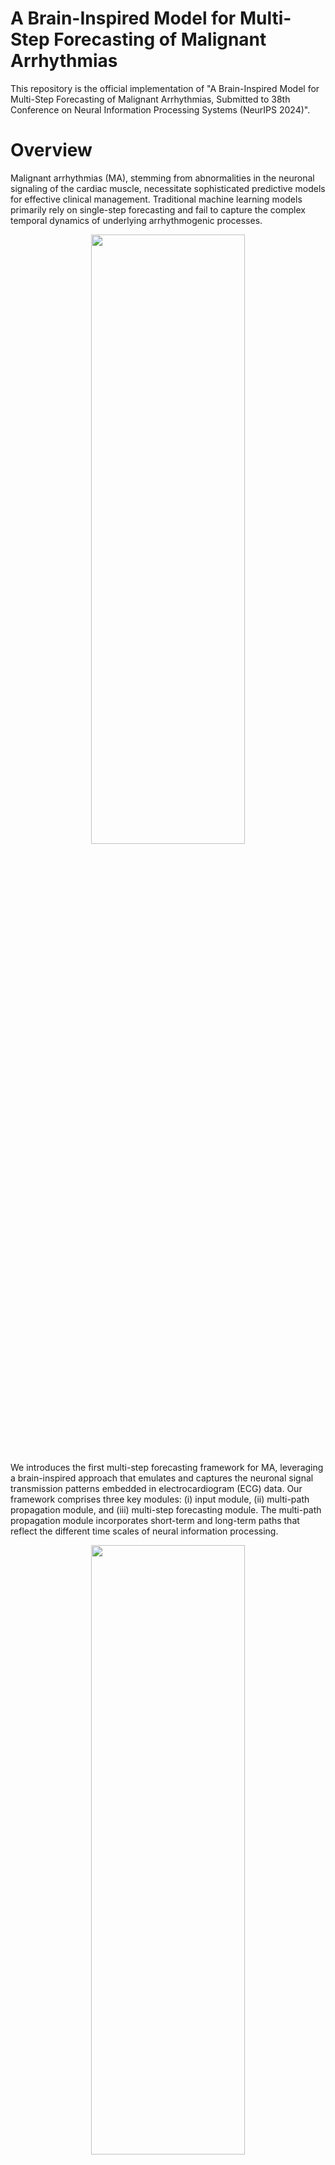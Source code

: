 # A Brain-Inspired Model for Multi-Step Forecasting of Malignant Arrhythmias
This repository is the official implementation of "A Brain-Inspired Model for Multi-Step Forecasting of Malignant Arrhythmias, Submitted to 38th Conference on Neural Information Processing Systems (NeurIPS 2024)".

# Overview
Malignant arrhythmias (MA), stemming from abnormalities in the neuronal signaling of the cardiac muscle, necessitate sophisticated predictive models for effective clinical management. Traditional machine learning models primarily rely on single-step forecasting and fail to capture the complex temporal dynamics of underlying arrhythmogenic processes. 

<p align="center"><img src=https://github.com/multistepMA/brain-inspiredMSMA/assets/170433512/5f21acbd-865e-47d7-880d-28dbc218fb8a width="70%" height="50%"></p>

We introduces the first multi-step forecasting framework for MA, leveraging a brain-inspired approach that emulates and captures the neuronal signal transmission patterns embedded in electrocardiogram (ECG) data. Our framework comprises three key modules: (i) input module, (ii) multi-path propagation module, and (iii) multi-step forecasting module. The multi-path propagation module incorporates short-term and long-term paths that reflect the different time scales of neural information processing. 


<p align="center"><img src = https://github.com/multistepMA/brain-inspiredMSMA/assets/170433512/457fbdb5-3382-40e5-b207-a3d8bd2ea014 width="70%" height="50%"></p>

<p align="center"><img src = https://github.com/multistepMA/brain-inspiredMSMA/assets/170433512/28b06a5d-1e9d-4cf7-ab62-c6d646c77913 width="70%" height="50%"></p>




# Requirements
To install requirements:

```bash
pip install -r requirements.txt
```


# Dataset
1. MIT-BIH Malignant Ventricular Ectopy Database (MADB): https://physionet.org/content/vfdb/1.0.0/
2. Sudden Cardiac Death Holter Database (SCHDB): https://physionet.org/content/sddb/1.0.0/

To process dataset as mentioned above, run this command:
For MADB:
```bash
python preprocessing_MADB.py --path <path_to_data> --outpath <path_to_processed_data>
```

For SCHDB:
```bash
python preprocessing_SCHDB.py --path <path_to_data> --outpath <path_to_processed_data>
```

- path_to_data: original dataset path
- path_to_processed_data: save path of processed dataset
 

# Training
To train the model in the paper, run this command:
```bash
python train.py --path <path_to_data> --model_save_dir <drectory_saved_model> --outpath <path_to_processed_data> --model_name <model_name_saved>
```

# Evaluation
To evaluate the model in the paper, run this command:
```bash
python evaluate.py --path <path_to_data> --model_save_dir <drectory_saved_model> --outpath <path_to_processed_data> --model_name <model_name_saved>
```

# Results
Evaluated on two benchmark datasets, our model outperforms existing state-of-the-art models and baseline multi-step models in both short-term and long-term forecasting tasks. The results not only demonstrate the potential of our model in providing a robust clinical tool for fine-grained arrhythmia intervention but also offer valuable insights for advancing multi-step forecasting in other applications.
<p align="center"><img src = https://github.com/multistepMA/brain-inspiredMSMA/assets/170433512/b447c626-8e00-4713-8c1a-7742ed934312  width="70%" height="50%"></p>

<p align="center"><img src = https://github.com/multistepMA/brain-inspiredMSMA/assets/170433512/f1358678-3c57-476c-bff4-d73ed108c999  width="70%" height="50%"></p>

